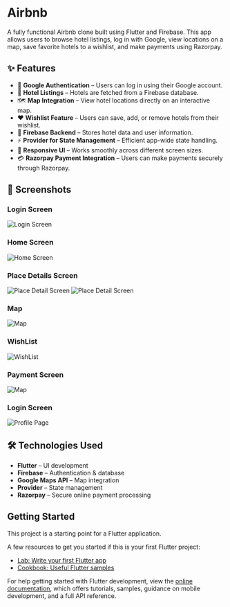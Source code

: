
# Airbnb

A fully functional Airbnb clone built using Flutter and Firebase. This app allows users to browse hotel listings, log in with Google, view locations on a map, save favorite hotels to a wishlist, and make payments using Razorpay.


## ✨ Features
- 🔑 **Google Authentication** – Users can log in using their Google account.
- 🏨 **Hotel Listings** – Hotels are fetched from a Firebase database.
- 🗺️ **Map Integration** – View hotel locations directly on an interactive map.
- ❤️ **Wishlist Feature** – Users can save, add, or remove hotels from their wishlist.
- 📡 **Firebase Backend** – Stores hotel data and user information.
- ⚡ **Provider for State Management** – Efficient app-wide state handling.
- 📱 **Responsive UI** – Works smoothly across different screen sizes.
- 💳 **Razorpay Payment Integration** – Users can make payments securely through Razorpay.





## 📸 Screenshots

###  Login Screen
   ![Login Screen](asset/images/loginscreen.jpg)

###  Home Screen
   ![Home Screen](asset/images/homescreen.jpg)

### Place Details Screen
   ![Place Detail Screen](asset/images/placedetails.jpg)
   ![Place Detail Screen](asset/images/placedetails1.jpg)

###  Map
   ![Map](asset/images/map.jpg)

###  WishList
   ![WishList](asset/images/wishlist.jpg)

###  Payment Screen
   ![Map](asset/images/razorpay.jpg)

###  Login Screen
   ![Profile Page](asset/images/profilepage.jpg)

## 🛠️ Technologies Used
- **Flutter** – UI development
- **Firebase** – Authentication & database
- **Google Maps API** – Map integration
- **Provider** – State management
- **Razorpay** – Secure online payment processing





## Getting Started

This project is a starting point for a Flutter application.

A few resources to get you started if this is your first Flutter project:

- [Lab: Write your first Flutter app](https://docs.flutter.dev/get-started/codelab)
- [Cookbook: Useful Flutter samples](https://docs.flutter.dev/cookbook)

For help getting started with Flutter development, view the
[online documentation](https://docs.flutter.dev/), which offers tutorials,
samples, guidance on mobile development, and a full API reference.
